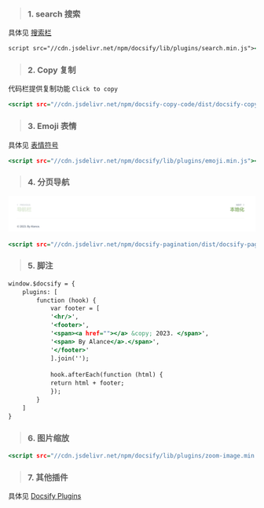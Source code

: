 <!-- 常用插件 -->

> ### 1. search 搜索

具体见 [搜索栏](/docsify/search)

```index.html
script src="//cdn.jsdelivr.net/npm/docsify/lib/plugins/search.min.js"></script>
```

> ### 2. Copy 复制

代码栏提供复制功能 `Click to copy`

```index.html
<script src="//cdn.jsdelivr.net/npm/docsify-copy-code/dist/docsify-copy-code.min.js"></script>
```

> ### 3. Emoji 表情

具体见 [表情符号](/docsify/emo.md)

```index.html
<script src="//cdn.jsdelivr.net/npm/docsify/lib/plugins/emoji.min.js"></script>
```

> ### 4. 分页导航

![分页脚注](../_media/_resources/分页脚注.png)

```index.html
<script src="//cdn.jsdelivr.net/npm/docsify-pagination/dist/docsify-pagination.min.js"></script>
```

> ### 5. 脚注

```index.html
window.$docsify = {
    plugins: [
        function (hook) {
            var footer = [
            '<hr/>',
            '<footer>',
            '<span><a href=""></a> &copy; 2023. </span>',
            '<span> By Alance</a>.</span>',
            '</footer>'
            ].join('');

            hook.afterEach(function (html) {
            return html + footer;
            });
        }
    ]
}
```

> ### 6. 图片缩放

```index.html
<script src="//cdn.jsdelivr.net/npm/docsify/lib/plugins/zoom-image.min.js"></script>
```

> ### 7. 其他插件

具体见 [Docsify Plugins](https://docsify.js.org/#/awesome?id=plugins)